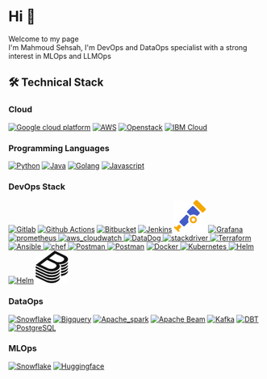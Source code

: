 <h1>Hi 👋 </h1>
<p>Welcome to my page </br>I'm Mahmoud Sehsah, I'm  DevOps and DataOps specialist with a strong interest in MLOps and LLMOps</p>

## 🛠 Technical Stack

### Cloud 
  <p align="left">
    <a href=https://cloud.google.com/?hl=en" target="_blank"> <img src="https://www.vectorlogo.zone/logos/google_cloud/google_cloud-icon.svg" alt="Google cloud platform" /></a>
    <a href=" target="_blank"> <img src="https://www.vectorlogo.zone/logos/amazon_aws/amazon_aws-ar21.svg" alt="AWS" /></a>
    <a href=" target="_blank"> <img src="https://www.vectorlogo.zone/logos/openstack/openstack-ar21.svg" alt="Openstack" /></a>  
    <a href=" target="_blank"> <img src="https://www.vectorlogo.zone/logos/ibm_cloud/ibm_cloud-ar21.svg" alt="IBM Cloud" /></a>  
  </p>

### Programming Languages
<p align="left">
<a href=" target="_blank"> <img src="https://www.vectorlogo.zone/logos/python/python-icon.svg" alt="Python" /></a>  
<a href=" target="_blank"> <img src="https://www.vectorlogo.zone/logos/java/java-icon.svg" alt="Java" /></a>  
<a href=" target="_blank"> <img src="https://www.vectorlogo.zone/logos/golang/golang-icon.svg" alt="Golang" /></a>  
<a href=" target="_blank"> <img src="https://www.vectorlogo.zone/logos/javascript/javascript-icon.svg" alt="Javascript" /></a>  
</p>

### DevOps Stack
<p align="left">
<a href=" target="_blank"> <img src="https://www.vectorlogo.zone/logos/gitlab/gitlab-icon.svg" alt="Gitlab"/></a>
<a href=" target="_blank"> <img src="https://www.vectorlogo.zone/logos/github/github-icon.svg" alt="Github Actions"/></a>
<a href=" target="_blank"> <img src="https://www.vectorlogo.zone/logos/bitbucket/bitbucket-icon.svg" alt="Bitbucket"/></a>
<a href=" target="_blank"> <img src="https://www.vectorlogo.zone/logos/jenkins/jenkins-icon.svg" alt="Jenkins"/></a>
<a href=" target="_blank"> <img src="https://raw.githubusercontent.com/cncf/artwork/main/projects/opentelemetry/icon/color/opentelemetry-icon-color.svg" alt="Opentelemtry" width="64" height="64"/></a>
<a href=" target="_blank"> <img src="https://www.vectorlogo.zone/logos/grafana/grafana-icon.svg" alt="Grafana"</a>
<a href=" target="_blank"> <img src="https://www.vectorlogo.zone/logos/prometheusio/prometheusio-icon.svg" alt="prometheus"</a>
<a href=" target="_blank"> <img src="https://www.vectorlogo.zone/logos/amazon_cloudwatch/amazon_cloudwatch-icon.svg" alt="aws_cloudwatch"</a>
<a href=" target="_blank"> <img src="https://www.vectorlogo.zone/logos/datadoghq/datadoghq-icon.svg" alt="DataDog"</a>
<a href=" target="_blank"> <img src="https://www.vectorlogo.zone/logos/google_stackdriver/google_stackdriver-icon.svg" alt="stackdriver"</a>  
<a href=" target="_blank"> <img src="https://www.vectorlogo.zone/logos/terraformio/terraformio-icon.svg" alt="Terraform"</a>
<a href=" target="_blank"> <img src="https://www.vectorlogo.zone/logos/ansible/ansible-icon.svg" alt="Ansible"</a>
<a href=" target="_blank"> <img src="https://www.vectorlogo.zone/logos/chefio/chefio-icon.svg" alt="chef"</a>
<a href=" target="_blank"> <img src="https://www.vectorlogo.zone/logos/getpostman/getpostman-icon.svg" alt="Postman"</a>
<a href=" target="_blank"> <img src="https://upload.wikimedia.org/wikipedia/en/e/e6/Apache_JMeter_Logo.svg" alt="Postman" width="90" height="64"/></a>  
<a href=" target="_blank"> <img src="https://www.vectorlogo.zone/logos/docker/docker-icon.svg" alt="Docker"</a>
<a href=" target="_blank"> <img src="https://www.vectorlogo.zone/logos/kubernetes/kubernetes-icon.svg" alt="Kubernetes"</a>
<a href=" target="_blank"> <img src="https://www.vectorlogo.zone/logos/helmsh/helmsh-icon.svg" alt="Helm" /></a>
<a href=" target="_blank"> <img src="https://www.vectorlogo.zone/logos/argoprojio/argoprojio-icon.svg" alt="Helm" /></a>
<a href=" target="_blank"> <img src="https://raw.githubusercontent.com/cncf/artwork/main/projects/backstage/icon/black/backstage-icon-black.svg" alt="Backstage" width="64" height="64" /></a>
</p>

### DataOps
<p align="left">
<a href=" target="_blank"> <img src="https://www.vectorlogo.zone/logos/snowflake/snowflake-icon.svg" alt="Snowflake"/></a>
<a href=" target="_blank"> <img src="https://www.vectorlogo.zone/logos/google_bigquery/google_bigquery-icon.svg" alt="Bigquery"/></a>
<a href=" target="_blank"> <img src="https://www.vectorlogo.zone/logos/apache_spark/apache_spark-icon.svg" alt="Apache_spark"/></a>
<a href=" target="_blank"> <img src="https://www.vectorlogo.zone/logos/apache_beam/apache_beam-icon.svg" alt="Apache Beam"/></a>
<a href=" target="_blank"> <img src="https://www.vectorlogo.zone/logos/apache_kafka/apache_kafka-icon.svg" alt="Kafka"/></a>
<a href=" target="_blank"> <img src="https://raw.githubusercontent.com/gilbarbara/logos/main/logos/dbt-icon.svg" alt="DBT" width="64" height="64"/></a>
<a href=" target="_blank"> <img src="https://www.vectorlogo.zone/logos/postgresql/postgresql-icon.svg" alt="PostgreSQL"/></a>
</p>

### MLOps
<p align="left">
  <a href=" target="_blank"> <img src="https://www.vectorlogo.zone/logos/pytorch/pytorch-icon.svg" alt="Snowflake"/></a>
  <a href=" target="_blank"> <img src="https://raw.githubusercontent.com/gilbarbara/logos/main/logos/hugging-face-icon.svg" alt="Huggingface" width="64" height="64"/></a>
</p>







